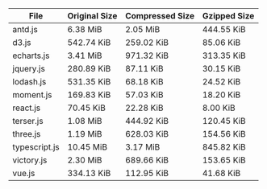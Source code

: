 | File | Original Size | Compressed Size | Gzipped Size |
| --- | --- | --- | --- |
| antd.js | 6.38 MiB | 2.05 MiB | 444.55 KiB |
| d3.js | 542.74 KiB | 259.02 KiB | 85.06 KiB |
| echarts.js | 3.41 MiB | 971.32 KiB | 313.35 KiB |
| jquery.js | 280.89 KiB | 87.11 KiB | 30.15 KiB |
| lodash.js | 531.35 KiB | 68.18 KiB | 24.52 KiB |
| moment.js | 169.83 KiB | 57.03 KiB | 18.20 KiB |
| react.js | 70.45 KiB | 22.28 KiB | 8.00 KiB |
| terser.js | 1.08 MiB | 444.92 KiB | 120.45 KiB |
| three.js | 1.19 MiB | 628.03 KiB | 154.56 KiB |
| typescript.js | 10.45 MiB | 3.17 MiB | 845.82 KiB |
| victory.js | 2.30 MiB | 689.66 KiB | 153.65 KiB |
| vue.js | 334.13 KiB | 112.95 KiB | 41.68 KiB |
